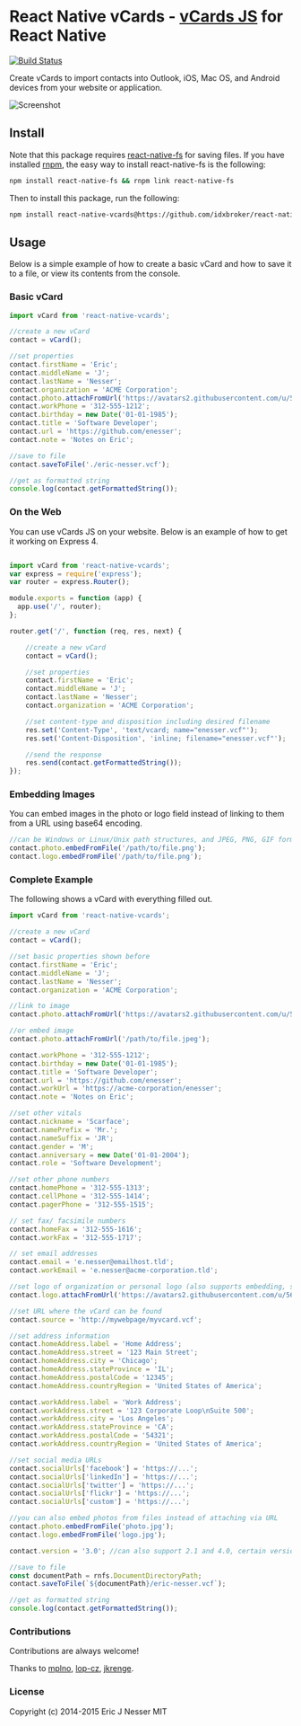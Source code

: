 React Native vCards - [vCards JS](https://github.com/enesser/vCards-js) for React Native
=====

[![Build Status](https://travis-ci.org/enesser/vCards-js.svg?branch=master)](https://travis-ci.org/enesser/vCards-js.svg?branch=master)

Create vCards to import contacts into Outlook, iOS, Mac OS, and Android devices from your website or application.

![Screenshot](https://cloud.githubusercontent.com/assets/5659221/5240131/f99c1f3e-78c1-11e4-83b1-4f6e70eecf65.png)

## Install
Note that this package requires [react-native-fs](https://github.com/johanneslumpe/react-native-fs) for saving files.
If you have installed [rnpm](https://github.com/rnpm/rnpm), the easy way to install react-native-fs is the following:
```sh
npm install react-native-fs && rnpm link react-native-fs
```
Then to install this package, run the following:
```sh
npm install react-native-vcards@https://github.com/idxbroker/react-native-vcards.git --save
```

## Usage

Below is a simple example of how to create a basic vCard and how to save it to a file, or view its contents from the console.

### Basic vCard

```js
import vCard from 'react-native-vcards';

//create a new vCard
contact = vCard();

//set properties
contact.firstName = 'Eric';
contact.middleName = 'J';
contact.lastName = 'Nesser';
contact.organization = 'ACME Corporation';
contact.photo.attachFromUrl('https://avatars2.githubusercontent.com/u/5659221?v=3&s=460', 'JPEG');
contact.workPhone = '312-555-1212';
contact.birthday = new Date('01-01-1985');
contact.title = 'Software Developer';
contact.url = 'https://github.com/enesser';
contact.note = 'Notes on Eric';

//save to file
contact.saveToFile('./eric-nesser.vcf');

//get as formatted string
console.log(contact.getFormattedString());

```

### On the Web

You can use vCards JS on your website. Below is an example of how to get it working on Express 4.

```js

import vCard from 'react-native-vcards';
var express = require('express');
var router = express.Router();

module.exports = function (app) {
  app.use('/', router);
};

router.get('/', function (req, res, next) {

    //create a new vCard
    contact = vCard();

    //set properties
    contact.firstName = 'Eric';
    contact.middleName = 'J';
    contact.lastName = 'Nesser';
    contact.organization = 'ACME Corporation';

    //set content-type and disposition including desired filename
    res.set('Content-Type', 'text/vcard; name="enesser.vcf"');
    res.set('Content-Disposition', 'inline; filename="enesser.vcf"');

    //send the response
    res.send(contact.getFormattedString());
});

```

### Embedding Images

You can embed images in the photo or logo field instead of linking to them from a URL using base64 encoding.

```js
//can be Windows or Linux/Unix path structures, and JPEG, PNG, GIF formats
contact.photo.embedFromFile('/path/to/file.png');
contact.logo.embedFromFile('/path/to/file.png');
```

### Complete Example

The following shows a vCard with everything filled out.

```js
import vCard from 'react-native-vcards';

//create a new vCard
contact = vCard();

//set basic properties shown before
contact.firstName = 'Eric';
contact.middleName = 'J';
contact.lastName = 'Nesser';
contact.organization = 'ACME Corporation';

//link to image
contact.photo.attachFromUrl('https://avatars2.githubusercontent.com/u/5659221?v=3&s=460', 'JPEG');

//or embed image
contact.photo.attachFromUrl('/path/to/file.jpeg');

contact.workPhone = '312-555-1212';
contact.birthday = new Date('01-01-1985');
contact.title = 'Software Developer';
contact.url = 'https://github.com/enesser';
contact.workUrl = 'https://acme-corporation/enesser';
contact.note = 'Notes on Eric';

//set other vitals
contact.nickname = 'Scarface';
contact.namePrefix = 'Mr.';
contact.nameSuffix = 'JR';
contact.gender = 'M';
contact.anniversary = new Date('01-01-2004');
contact.role = 'Software Development';

//set other phone numbers
contact.homePhone = '312-555-1313';
contact.cellPhone = '312-555-1414';
contact.pagerPhone = '312-555-1515';

// set fax/ facsimile numbers
contact.homeFax = '312-555-1616';
contact.workFax = '312-555-1717';

// set email addresses
contact.email = 'e.nesser@emailhost.tld';
contact.workEmail = 'e.nesser@acme-corporation.tld';

//set logo of organization or personal logo (also supports embedding, see above)
contact.logo.attachFromUrl('https://avatars2.githubusercontent.com/u/5659221?v=3&s=460', 'JPEG');

//set URL where the vCard can be found
contact.source = 'http://mywebpage/myvcard.vcf';

//set address information
contact.homeAddress.label = 'Home Address';
contact.homeAddress.street = '123 Main Street';
contact.homeAddress.city = 'Chicago';
contact.homeAddress.stateProvince = 'IL';
contact.homeAddress.postalCode = '12345';
contact.homeAddress.countryRegion = 'United States of America';

contact.workAddress.label = 'Work Address';
contact.workAddress.street = '123 Corporate Loop\nSuite 500';
contact.workAddress.city = 'Los Angeles';
contact.workAddress.stateProvince = 'CA';
contact.workAddress.postalCode = '54321';
contact.workAddress.countryRegion = 'United States of America';

//set social media URLs
contact.socialUrls['facebook'] = 'https://...';
contact.socialUrls['linkedIn'] = 'https://...';
contact.socialUrls['twitter'] = 'https://...';
contact.socialUrls['flickr'] = 'https://...';
contact.socialUrls['custom'] = 'https://...';

//you can also embed photos from files instead of attaching via URL
contact.photo.embedFromFile('photo.jpg');
contact.logo.embedFromFile('logo.jpg');

contact.version = '3.0'; //can also support 2.1 and 4.0, certain versions only support certain fields

//save to file
const documentPath = rnfs.DocumentDirectoryPath;
contact.saveToFile(`${documentPath}/eric-nesser.vcf`);

//get as formatted string
console.log(contact.getFormattedString());
```

### Contributions

Contributions are always welcome!

Thanks to [mplno](https://github.com/mplno), [lop-cz](https://github.com/lop-cz), [jkrenge](https://github.com/jkrenge).

### License
Copyright (c) 2014-2015 Eric J Nesser MIT
